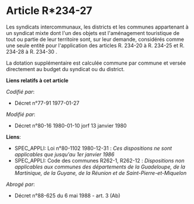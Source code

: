 # Article R*234-27

Les syndicats intercommunaux, les districts et les communes appartenant à un syndicat mixte dont l'un des objets est
l'aménagement touristique de tout ou partie de leur territoire sont, sur leur demande, considérés comme une seule entité pour
l'application des articles R. 234-20 à R. 234-25 et R. 234-28 à R. 234-30   . 

La dotation supplémentaire est calculée commune par commune et versée directement au budget du syndicat ou du district.

**Liens relatifs à cet article**

_Codifié par_:

  - Décret n°77-91 1977-01-27

_Modifié par_:

  - Décret n°80-16 1980-01-10 jorf 13 janvier 1980

**Liens**:

  - SPEC_APPLI: Loi n°80-1102 1980-12-31 : *Ces dispositions ne sont applicables que jusqu'au 1er janvier 1986*
  - SPEC_APPLI: Code des communes R262-1, R262-12 : *Dispositions non applicables aux communes des départements de la Guadeloupe, de la Martinique, de la Guyane, de la Réunion et de Saint-Pierre-et-Miquelon*

_Abrogé par_:

  - Décret n°88-625 du 6 mai 1988 - art. 3 (Ab)
